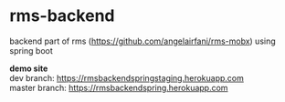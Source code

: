 # rms-backend

backend part of rms (https://github.com/angelairfani/rms-mobx) using spring boot

__demo site__   
dev branch: https://rmsbackendspringstaging.herokuapp.com   
master branch: https://rmsbackendspring.herokuapp.com
